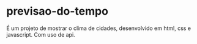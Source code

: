 # previsao-do-tempo
É um projeto de mostrar o clima de cidades, desenvolvido em html, css e javascript. Com uso de api.
